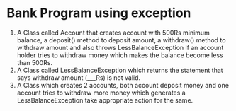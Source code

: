 <h1> Bank Program using exception </h1>
<ol>
<li> A Class called Account that creates account with 500Rs minimum balance, a deposit() method to deposit amount, a withdraw() method to withdraw amount and also throws LessBalanceException if an account holder tries to withdraw money which makes the balance become less than 500Rs. </li>
<li> A Class called LessBalanceException which returns the statement that says withdraw amount (___Rs) is not valid. </li>
<li> A Class which creates 2 accounts, both account deposit money and one account tries to withdraw more money which generates a LessBalanceException take appropriate action for the same. </li>
</ol>
